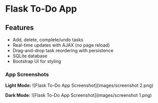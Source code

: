 # Flask To-Do App

## Features
- Add, delete, complete/undo tasks
- Real-time updates with AJAX (no page reload)
- Drag-and-drop task reordering with persistence
- SQLite database
- Bootstrap UI for styling

### App Screenshots

**Light Mode:**
![Flask To-Do App Screenshot](images/screenshot 2.png)

**Dark Mode:**
![Flask To-Do App Screenshot](images/screenshot 1.png)




